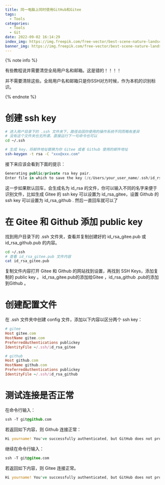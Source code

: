 ```yaml
---
title: 同一电脑上同时使用GitHub和Gitee
tags:
  - Tools
categories:
  - Tools
  - Git
date: 2022-09-02 16:14:29
index_img: https://img.freepik.com/free-vector/best-scene-nature-landscape-mountain-river-forest-with-sunset-evening-warm-tone-illustration_1150-39403.jpg?w=2000
banner_img: https://img.freepik.com/free-vector/best-scene-nature-landscape-mountain-river-forest-with-sunset-evening-warm-tone-illustration_1150-39403.jpg?w=2000
---
```


{% note info %}

有些教程说并需要清空全局用户名和邮箱。这是错的！！！！

并不需要清除这些。全局用户名和邮箱只是你SSH对方时候，作为本机的识别标识。

{% endnote %}

# 创建 ssh key

```bash
# 进入用户目录下的 .ssh 文件夹下，路径会因你使用的操作系统不同而略有差异
# 没有这个文件夹也无所谓，直接运行下一句命令也可以
cd ~/.ssh

# 生成 key，将邮件地址替换为你 Gitee 或者 Github 使用的邮件地址
ssh-keygen -t rsa -C "xxx@xxx.com"
```

接下来应该会看到下面的提示：

```swift
Generating public/private rsa key pair.
Enter file in which to save the key (/c/Users/your_user_name/.ssh/id_rsa): /c/Users/your_user_name/.ssh/id_rsa_gitee
```

这一步如果默认回车，会生成名为 id_rsa 的文件，你可以输入不同的名字来便于识别文件，比如生成 Gitee 的 ssh key 可以设置为 id_rsa_gitee，设置 Github 的 ssh key 可以设置为 id_rsa_github .
 然后一直回车就可以了

# 在 Gitee 和 Github 添加 public key

找到用户目录下的 .ssh 文件夹，查看并复制创建好的 id_rsa_gitee.pub 或 id_rsa_github.pub 的内容。

```bash
cd ~/.ssh
# 查看 id_rsa_gitee.pub 文件内容
cat id_rsa_gitee.pub
```

复制文件内容打开 Gitee 和 Github 的网站找到设置，再找到 SSH Keys，添加复制的 public key 。
 id_rsa_gitee.pub的添加给Gitee ，id_rsa_github .pub的添加到Github 。

# 创建配置文件

在 .ssh 文件夹中创建 config 文件，添加以下内容以区分两个 ssh key：

```ruby
# gitee
Host gitee.com
HostName gitee.com
PreferredAuthentications publickey
IdentityFile ~/.ssh/id_rsa_gitee

# github
Host github.com
HostName github.com
PreferredAuthentications publickey
IdentityFile ~/.ssh/id_rsa_github
```

# 测试连接是否正常

在命令行输入：

```css
ssh -T git@github.com
```

若返回如下内容，则 Github 连接正常：

```rust
Hi yourname! You've successfully authenticated, but GitHub does not provide shell access.
```

继续在命令行输入：

```css
ssh -T git@gitee.com
```

若返回如下内容，则 Gitee 连接正常。

```rust
Hi yourname! You've successfully authenticated, but GitHub does not provide shell access.
```

